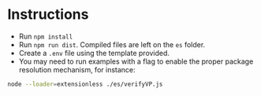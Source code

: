 # Instructions

* Run `npm install`
* Run `npm run dist`. Compiled files are left on the `es` folder.
* Create a `.env` file using the template provided.
* You may need to run examples with a flag to enable the proper package resolution mechanism, for instance:

```sh
node --loader=extensionless ./es/verifyVP.js
```
